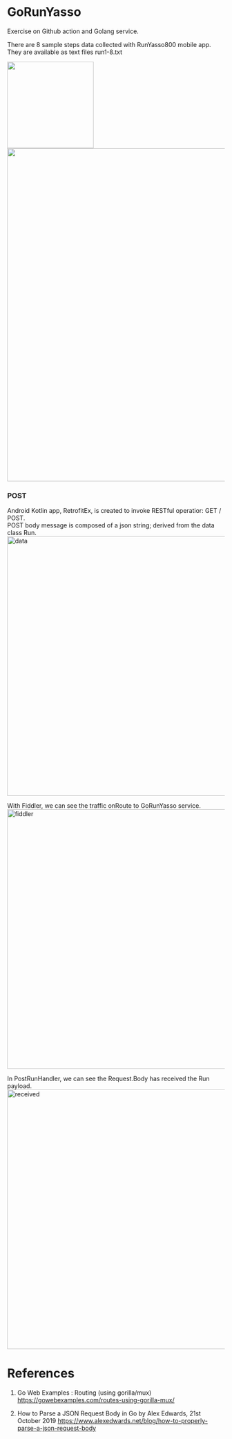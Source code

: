 # GoRunYasso
Exercise on Github action and Golang service.

There are 8 sample steps data collected with RunYasso800 mobile app. \
They are available as text files run1-8.txt

<img width="200" src="https://user-images.githubusercontent.com/1282659/93022761-7c7f7b00-f5b0-11ea-9801-1961aff5f637.png">
<img width="770" src="https://user-images.githubusercontent.com/1282659/93022762-7d181180-f5b0-11ea-9632-1746d8f91932.png">

### POST

Android Kotlin app, RetrofitEx, is created to invoke RESTful operatior: GET / POST. \
POST body message is composed of a json string; derived from the data class Run. \
<img width="600" alt="data" src="https://user-images.githubusercontent.com/1282659/98486036-7be61800-21e0-11eb-99a2-870c1159ccfe.png">

With Fiddler, we can see the traffic onRoute to GoRunYasso service.
<img width="600" alt="fiddler" src="https://user-images.githubusercontent.com/1282659/98486038-7ee10880-21e0-11eb-86ba-8574f3e7a603.png">

In PostRunHandler, we can see the Request.Body has received the Run payload.
<img width="600" alt="received" src="https://user-images.githubusercontent.com/1282659/98486039-7ee10880-21e0-11eb-88c4-6d70cc4397b5.png">


# References

1. Go Web Examples : Routing (using gorilla/mux)
https://gowebexamples.com/routes-using-gorilla-mux/

2. How to Parse a JSON Request Body in Go by Alex Edwards, 21st October 2019
https://www.alexedwards.net/blog/how-to-properly-parse-a-json-request-body

